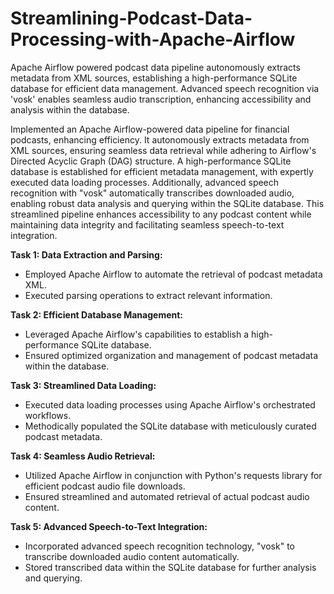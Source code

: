 # Streamlining-Podcast-Data-Processing-with-Apache-Airflow
Apache Airflow powered podcast data pipeline autonomously extracts metadata from XML sources, establishing a high-performance SQLite database for efficient data management. Advanced speech recognition via 'vosk' enables seamless audio transcription, enhancing accessibility and analysis within the database.

Implemented an Apache Airflow-powered data pipeline for financial podcasts, enhancing efficiency. It autonomously extracts metadata from XML sources, ensuring seamless data retrieval while adhering to Airflow's Directed Acyclic Graph (DAG) structure. A high-performance SQLite database is established for efficient metadata management, with expertly executed data loading processes. Additionally, advanced speech recognition with "vosk" automatically transcribes downloaded audio, enabling robust data analysis and querying within the SQLite database. This streamlined pipeline enhances accessibility to any podcast content while maintaining data integrity and facilitating seamless speech-to-text integration.

**Task 1: Data Extraction and Parsing:**
* Employed Apache Airflow to automate the retrieval of podcast metadata XML.
* Executed parsing operations to extract relevant information.

**Task 2: Efficient Database Management:**
* Leveraged Apache Airflow's capabilities to establish a high-performance SQLite database.
* Ensured optimized organization and management of podcast metadata within the database.

**Task 3: Streamlined Data Loading:**
* Executed data loading processes using Apache Airflow's orchestrated workflows.
* Methodically populated the SQLite database with meticulously curated podcast metadata.

**Task 4: Seamless Audio Retrieval:**
* Utilized Apache Airflow in conjunction with Python's requests library for efficient podcast audio file downloads.
* Ensured streamlined and automated retrieval of actual podcast audio content.

**Task 5: Advanced Speech-to-Text Integration:**
* Incorporated advanced speech recognition technology, "vosk" to transcribe downloaded audio content automatically.
* Stored transcribed data within the SQLite database for further analysis and querying.
